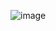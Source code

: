 ![image](https://user-images.githubusercontent.com/101049112/198324017-9a07aeb3-2b91-4e70-88b2-bc11049a6a8d.png)

